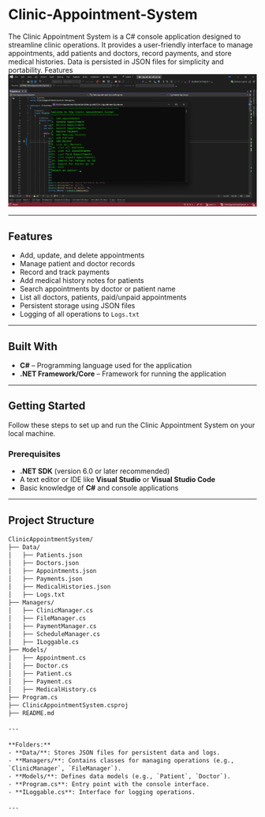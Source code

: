 # Clinic-Appointment-System
The Clinic Appointment System is a C# console application designed to streamline clinic operations. It provides a user-friendly interface to manage appointments, add patients and doctors, record payments, and store medical histories. Data is persisted in JSON files for simplicity and portability. Features
![Logo](RunScreen.png)

---

## Features

- Add, update, and delete appointments
- Manage patient and doctor records
- Record and track payments
- Add medical history notes for patients
- Search appointments by doctor or patient name
- List all doctors, patients, paid/unpaid appointments
- Persistent storage using JSON files
- Logging of all operations to `Logs.txt`

---

## Built With

- **C#** – Programming language used for the application
- **.NET Framework/Core** – Framework for running the application

---

## Getting Started

Follow these steps to set up and run the Clinic Appointment System on your local machine.

### Prerequisites

- **.NET SDK** (version 6.0 or later recommended)  
- A text editor or IDE like **Visual Studio** or **Visual Studio Code**  
- Basic knowledge of **C#** and console applications

---

## Project Structure

```plaintext
ClinicAppointmentSystem/
├── Data/
│   ├── Patients.json
│   ├── Doctors.json
│   ├── Appointments.json
│   ├── Payments.json
│   ├── MedicalHistories.json
│   ├── Logs.txt
├── Managers/
│   ├── ClinicManager.cs
│   ├── FileManager.cs
│   ├── PaymentManager.cs
│   ├── ScheduleManager.cs
│   ├── ILoggable.cs
├── Models/
│   ├── Appointment.cs
│   ├── Doctor.cs
│   ├── Patient.cs
│   ├── Payment.cs
│   ├── MedicalHistory.cs
├── Program.cs
├── ClinicAppointmentSystem.csproj
├── README.md

---

**Folders:**
- **Data/**: Stores JSON files for persistent data and logs.
- **Managers/**: Contains classes for managing operations (e.g., `ClinicManager`, `FileManager`).
- **Models/**: Defines data models (e.g., `Patient`, `Doctor`).
- **Program.cs**: Entry point with the console interface.
- **ILoggable.cs**: Interface for logging operations.

---


